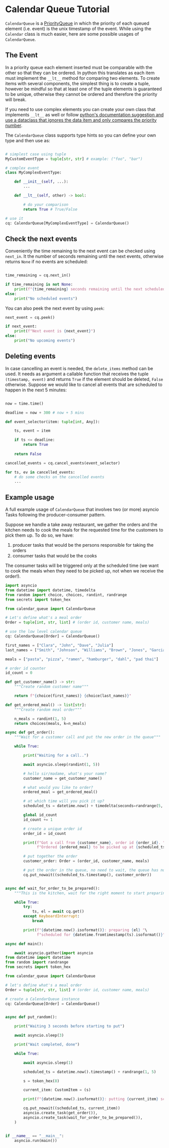 # Calendar Queue Tutorial

`CalendarQueue` is a [PriorityQueue](https://docs.python.org/3/library/asyncio-queue.html#priority-queue) in which the priority of each queued element (i.e. event) is the unix timestamp of the event. While using the `Calendar` class is much easier, here are some possible usages of `CalendarQueue`. 

## The Event

In a priority queue each element inserted must be comparable with the other so that they can be ordered. In python this translates as each item must implement the `__lt__` method for comparing two elements. To create items with several components, the simplest thing is to create a tuple, however be mindful so that at least one of the tuple elements is guaranteed to be unique, otherwise they cannot be ordered and therefore the priority will break.

If you need to use complex elements you can create your own class that implements `__lt__` as well or follow [python's documentation suggestion and use a dataclass that ignores the data item and only compares the priority number](https://docs.python.org/3/library/queue.html#queue.PriorityQueue).

The `CalendarQueue` class supports type hints so you can define your own type and then use as:
```python

# simplest case using tuple
MyCustomEventType = tuple[str, str] # example: ("foo", "bar")

# complex event
class MyComplexEventType:

    def __init__(self, ...):
        ...

    def __lt__(self, other) -> bool:

        # do your comparison
        return True # True/False

# use it
cq: CalendarQueue[MyComplexEventType] = CalendarQueue()
```

## Check the next events

Conveniently the time remaining to the next event can be checked using `next_in`. It the number of seconds remaining until the next events, otherwise returns `None` if no events are scheduled:

```python

time_remaining = cq.next_in()

if time_remaining is not None:
    print(f"{time_remaining} seconds remaining until the next scheduled event")
else:
    print("No scheduled events")

```

You can also peek the next event by using `peek`:

```python
next_event = cq.peek()

if next_event:
    print(f"Next event is {next_event}")
else:
    print("No upcoming events")
```

## Deleting events

In case cancelling an event is needed, the `delete_items` method can be used. It needs as argument a callable function that receives the tuple `(timestamp, event)` and returns `True` if the element should be deleted, `False` otherwise. 
Suppose we would like to cancel all events that are scheduled to happen in the next 5 minutes:

```python

now = time.time()

deadline = now + 300 # now + 5 mins

def event_selector(item: tuple[int, Any]):

    ts, event = item

    if ts <= deadline:
        return True
    
    return False

cancelled_events = cq.cancel_events(event_selector)

for ts, ev in cancelled_events:
    # do some checks on the cancelled events
    ...

```

## Example usage

A full example usage of `CalendarQueue` that involves two (or more) asyncio Tasks following the producer-consumer pattern.

Suppose we handle a take away restaurant, we gather the orders and the kitchen needs to cook the meals for the requested time for the customers to pick them up. To do so, we have:

1. producer tasks that would be the persons responsible for taking the orders
2. consumer tasks that would be the cooks

The consumer tasks will be triggered only at the scheduled time (we want to cook the meals when they need to be picked up, not when we receive the order!).

```python
import asyncio
from datetime import datetime, timedelta
from random import choice, choices, randint, randrange
from secrets import token_hex

from calendar_queue import CalendarQueue

# Let's define what's a meal order
Order = tuple[int, str, list] # (order id, customer name, meals)

# use the low level calendar queue
cq: CalendarQueue[Order] = CalendarQueue()

first_names = ["Clara", "John", "Dave", "Julia"]
last_names = ["Smith", "Johnson", "Williams", "Brown", "Jones", "Garcia"]

meals = ["pasta", "pizza", "ramen", "hamburger", "dahl", "pad thai"]

# order id counter
id_count = 0

def get_customer_name() -> str:
    """Create random customer name"""

    return f"{choice(first_names)} {choice(last_names)}"

def get_ordered_meal() -> list[str]:
    """Create random meal order"""

    n_meals = randint(1, 5)
    return choices(meals, k=n_meals)

async def get_order():
    """Wait for a customer call and put the new order in the queue"""

    while True:

        print("Waiting for a call..")

        await asyncio.sleep(randint(1, 5))

        # hello sir/madame, what's your name?
        customer_name = get_customer_name()

        # what would you like to order?
        ordered_meal = get_ordered_meal()

        # at which time will you pick it up?
        scheduled_ts = datetime.now() + timedelta(seconds=randrange(5, 10))

        global id_count
        id_count += 1

        # create a unique order id
        order_id = id_count

        print(f"Got a call from {customer_name}, order id {order_id}. "
              f"Ordered {ordered_meal} to be picked up at {scheduled_ts.isoformat()}")

        # put together the order
        customer_order: Order = (order_id, customer_name, meals)

        # put the order in the queue, no need to wait, the queue has no size
        cq.put_nowait((scheduled_ts.timestamp(), customer_order))


async def wait_for_order_to_be_prepared():
    """This is the kitchen, wait for the right moment to start preparing the meals"""

    while True:
        try:
            ts, el = await cq.get()
        except KeyboardInterrupt:
            break

        print(f"{datetime.now().isoformat()}: preparing {el} "\ 
              f"scheduled for {datetime.fromtimestamp(ts).isoformat()}")

async def main():

    await asyncio.gather(import asyncio
from datetime import datetime
from random import randrange
from secrets import token_hex

from calendar_queue import CalendarQueue

# let's define what's a meal order
Order = tuple[str, str, list] # (order id, customer name, meals)

# create a CalendarQueue instance
cq: CalendarQueue[Order] = CalendarQueue()


async def put_random():

    print("Waiting 3 seconds before starting to put")

    await asyncio.sleep(3)

    print("Wait completed, done")

    while True:

        await asyncio.sleep(1)

        scheduled_ts = datetime.now().timestamp() + randrange(1, 5)

        s = token_hex(8)

        current_item: CustomItem = (s)

        print(f"{datetime.now().isoformat()}: putting {current_item} scheduled for {datetime.fromtimestamp(scheduled_ts).isoformat()}")

        cq.put_nowait((scheduled_ts, current_item))
        asyncio.create_task(get_order()),
        asyncio.create_task(wait_for_order_to_be_prepared()),
    )


if __name__ == "__main__":
    asyncio.run(main())
```
 